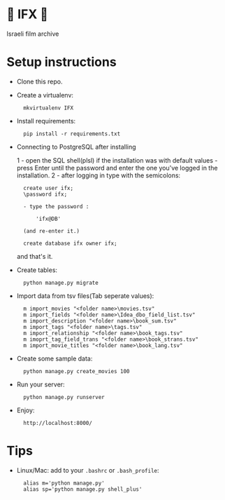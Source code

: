 # 🎥 IFX 🎥
Israeli film archive

# Setup instructions

* Clone this repo.
* Create a virtualenv:

        mkvirtualenv IFX

* Install requirements:

        pip install -r requirements.txt

* Connecting to PostgreSQL after installing

    1 - open the SQL shell(plsl)
        if the installation was with default values - press Enter until the password and enter the one you've logged in the installation.
    2 - after logging in type with the semicolons:

        create user ifx;
        \password ifx;

        - type the password :

            'ifx@DB'

        (and re-enter it.)

        create database ifx owner ifx;

    and that's it.

* Create tables:

        python manage.py migrate

* Import data from tsv files(Tab seperate values):

        m import_movies "<folder name>\movies.tsv"
        m import_fields "<folder name>\Idea_dbo_field_list.tsv"
        m import_description "<folder name>\book_sum.tsv"
        m import_tags "<folder name>\tags.tsv"
        m import_relationship "<folder name>\book_tags.tsv"
        m imoprt_tag_field_trans "<folder name>\book_strans.tsv"
        m import_movie_titles "<folder name>\book_lang.tsv"


* Create some sample data:

        python manage.py create_movies 100


* Run your server:

        python manage.py runserver

* Enjoy: 
        
        http://localhost:8000/

# Tips

* Linux/Mac: add to your `.bashrc` or `.bash_profile`:

        alias m='python manage.py'
        alias sp='python manage.py shell_plus'
